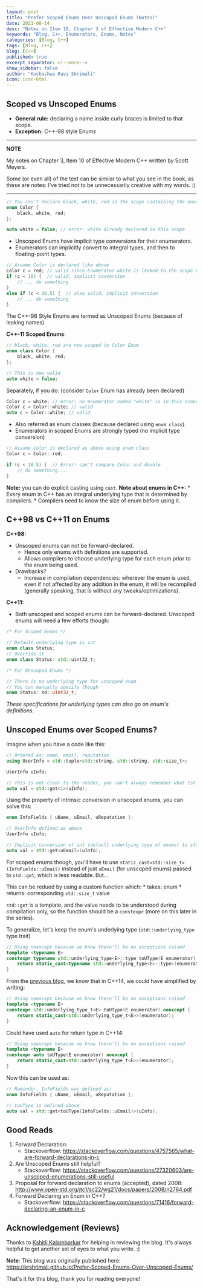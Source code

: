 ```yaml
---
layout: post
title: "Prefer Scoped Enums Over Unscoped Enums (Notes)"
date: 2021-08-14
desc: "Notes on Item 10, Chapter 3 of Effective Modern C++"
keywords: "Blog, C++, Enumerators, Enums, Notes"
categories: [Blog, C++]
tags: [Blog, C++]
blog: [C++]
published: true
excerpt_separator: <!--more-->
show_sidebar: false
author: "Kushashwa Ravi Shrimali"
icon: icon-html
---
```


## Scoped vs Unscoped Enums 

* **General rule:** declaring a name inside curly braces is limited to that scope.
* **Exception:** C++-98 style Enums

<!--more-->

---
**NOTE**

My notes on Chapter 3, Item 10 of Effective Modern C++ written by Scott Meyers.

Some (or even all) of the text can be similar to what you see in the book, as these are notes: I've tried not to be unnecessarily creative with my words. :)

---

```cpp
// You can't declare black, white, red in the scope containing the enum Color
enum Color {
    black, white, red;
};

auto white = false; // error: white already declared in this scope
```

* Unscoped Enums have implicit type conversions for their enumerators.
* Enumerators can implicitly convert to integral types, and then to floating-point types.

```cpp
// Assume Color is declared like above
Color c = red; // valid since Enumerator white is leaked to the scope Color is in
if (c < 10) {  // valid, implicit conversion
    // ... do something
}
else if (c < 10.5) {  // also valid, implicit conversion
    // ... do something
}
```

The C++-98 Style Enums are termed as Unscoped Enums (because of leaking names).

**C++-11 Scoped Enums**:

```cpp
// black, white, red are now scoped to Color Enum
enum class Color {
    black, white, red;
};

// This is now valid
auto white = false;
```

Separately, if you do: (consider `Color` Enum has already been declared)

```cpp
Color c = white; // error: no enumerator named "white" is in this scope
Color c = Color::white; // valid
auto c = Color::white; // valid
```

* Also referred as enum classes (because declared using `enum class`).
* Enumerators in scoped Enums are strongly typed (no implicit type conversion)

```cpp
// Assume Color is declared as above using enum class
Color c = Color::red;

if (c < 10.5) {  // Error! can't compare Color and double
    // do something...
}
```

**Note:** you can do explicit casting using `cast`.
**Note about enums in C++:**
    * Every enum in C++ has an integral underlying type that is determined by compilers.
    * Compilers need to know the size of enum before using it.

## C++98 vs C++11 on Enums

**C++98:**

* Unscoped enums can not be forward-declared.
    * Hence only enums with definitions are supported.
    * Allows compilers to choose underlying type for each enum prior to the enum being used.
* Drawbacks?
    * Increase in compilation dependencies: wherever the enum is used, even if not affected by any addition in the enum, it will be recompiled (generally speaking, that is without any tweaks/optimizations).

**C++11:**

* Both unscoped and scoped enums can be forward-declared. Unscoped enums will need a few efforts though:

```cpp
/* For Scoped Enums */

// Default underlying type is int
enum class Status; 
// Override it
enum class Status: std::uint32_t;

/* For Unscoped Enums */

// There is no underlying type for unscoped enum
// You can manually specify though
enum Status: sd::uint32_t;
```

_These specifications for underlying types can also go on enum's definitions._

## Unscoped Enums over Scoped Enums?

Imagine when you have a code like this:

```cpp
// Ordered as: name, email, reputation
using UserInfo = std::tuple<std::string, std::string, std::size_t>;

UserInfo uInfo;

// This is not clear to the reader, you can't always remember what 1st indexed field in UserInfo is
auto val = std::get<1>(uInfo);
```

Using the property of intrinsic conversion in unscoped enums, you can solve this:

```cpp
enum InfoFields { uName, uEmail, uReputation };

// UserInfo defined as above
UserInfo uInfo;

// Implicit conversion of int (default underlying type of enums) to std::size_t (that's what std::get takes)
auto val = std::get<uEmail>(uInfo);
```

For scoped enums though, you'll have to use `static_cast<std::size_t>(InfoFields::uEmail)` instead of just `uEmail` (for unscoped enums) passed to `std::get`, which is less readable. But...

This can be redued by using a custom function which:
    * takes: enum
    * returns: corresponding `std::size_t` value

`std::get` is a template, and the value needs to be understood during compilation only, so the function should be a `constexpr` (more on this later in the series).

To generalize, let's keep the enum's underlying type (`std::underlying_type` type trait)

```cpp
// Using noexcept because we know there'll be no exceptions raised
template <typename E>
constexpr typename std::underlying_type<E>::type toUType(E enumerator) noexcept {
    return static_cast<typename std::underlying_type<E>::type>(enumerator);
}
```

From the [previous blog](https://krshrimali.github.io/Alias-Declarations-over-Typedefs-CPP/), we know that in C++14, we could have simplified by writing:

```cpp
// Using noexcept because we know there'll be no exceptions raised
template <typename E>
constexpr std::underlying_type_t<E> toUType(E enumerator) noexcept {
    return static_cast<std::underlying_type_t<E>>(enumerator);
}
```

Could have used `auto` for return type in C++14:


```cpp
// Using noexcept because we know there'll be no exceptions raised
template <typename E>
constexpr auto toUType(E enumerator) noexcept {
    return static_cast<std::underlying_type_t<E>>(enumerator);
}
```

Now this can be used as:

```cpp
// Reminder, InfoFields was defined as:
enum InfoFields { uName, uEmail, uReputation };

// toUType is defined above
auto val = std::get<toUType(InfoFields::uEmail)>(uInfo);
```

## Good Reads

1. Forward Declaration:
    * Stackoverflow: https://stackoverflow.com/questions/4757565/what-are-forward-declarations-in-c
2. Are Unscoped Enums still helpful?
    * Stackoverflow: https://stackoverflow.com/questions/27320603/are-unscoped-enumerations-still-useful
3. Proposal for forward declaration to enums (accepted), dated 2008: http://www.open-std.org/jtc1/sc22/wg21/docs/papers/2008/n2764.pdf
4. Forward Declaring an Enum in C++? 
    * Stackoverflow: https://stackoverflow.com/questions/71416/forward-declaring-an-enum-in-c

## Acknowledgement (Reviews)

Thanks to [Kshitij Kalambarkar](https://kshitij12345.github.io/) for helping in reviewing the blog. It's always helpful to get another set of eyes to what you write. :)

**Note**: This blog was originally published here: https://krshrimali.github.io/Prefer-Scoped-Enums-Over-Unscoped-Enums/

That's it for this blog, thank you for reading everyone!
